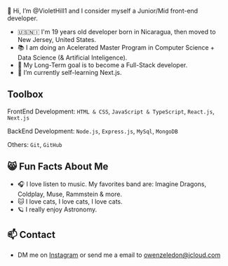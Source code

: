 👋 Hi, I’m @VioletHill1 and I consider myself a Junior/Mid front-end developer.
- 🇺🇸🇳🇮 I'm 19 years old developer born in Nicaragua, then moved to New Jersey, United States.
- 📚 I am doing an Acelerated Master Program in Computer Science + Data Science (& Artificial Inteligence).
- 👀 My Long-Term goal is to become a Full-Stack developer.
- 🌱 I’m currently self-learning Next.js.

## Toolbox
FrontEnd Development: `HTML & CSS`, `JavaScript & TypeScript`, `React.js`, `Next.js`

BackEnd Development: `Node.js`, `Express.js`, `MySql`, `MongoDB`

Others: `Git`, `GitHub`

## 😸 Fun Facts About Me
- 🎧 I love listen to music. My favorites band are: Imagine Dragons, Coldplay, Muse, Rammstein & more.
- 🐱 I love cats, I love cats, I love cats.
- 🪐 I really enjoy Astronomy.

## 📫 Contact
- DM me on [Instagram](https://instagram.com/stfu.violethill) or send me a email to owenzeledon@icloud.com

<!---
VioletHill1/VioletHill1 is a ✨ special ✨ repository because its `README.md` (this file) appears on your GitHub profile.
You can click the Preview link to take a look at your changes.
--->
